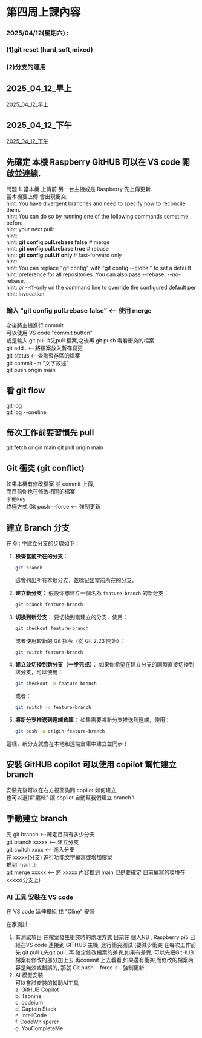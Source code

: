 第四周上課內容
===
### 2025/04/12(星期六) : 
### (1)git reset (hard,soft,mixed)
### (2)分支的運用
## 2025_04_12_早上
[2025_04_12_早上](https://youtube.com/live/ALV67v1iKLM)

## 2025_04_12_下午
[2025_04_12_下午](https://youtube.com/live/FUTcjLy062k)

## 先確定 本機 Raspberry GitHUB 可以在 VS code 開啟並連線. 
問題 1. 當本機 上傳前 另一台主機或是 Raspberry 先上傳更新. \
   當本機要上傳 會出現衝突, \
      hint: You have divergent branches and need to specify how to reconcile them. \
      hint: You can do so by running one of the following commands sometime before \
      hint: your next pull: \
      hint: \
      hint:   __git config pull.rebase false__ # merge \
      hint:   __git config pull.rebase true__   # rebase \
      hint:   __git config pull.ff only__       # fast-forward only \
      hint: \
      hint: You can replace "git config" with "git config --global" to set a default \
      hint: preference for all repositories. You can also pass --rebase, --no-rebase, \
      hint: or --ff-only on the command line to override the configured default per \
      hint: invocation.
### 輸入 "git config pull.rebase false" <-- 使用 merge

之後將主機進行 commit \
可以使用 VS code "commit button" \
或是輸入 git pull #先pull 檔案,之後再 git push 看看衝突的檔案 \
git add . <--將檔案放入暫存變更 \
git status <--查詢暫存區的檔案 \
git commit -m "文字敘述" \
git push origin main

## 看 git flow
git log \
git log --oneline 

## 每次工作前要習慣先 pull 
git fetch origin main
git pull origin main

## Git 衝突 (git conflict)
如果本機有修改檔案 並 commit 上傳, \
而目前你也在修改相同的檔案. \
手動key \
終極方式 
Git push --force <-- 強制更新

## 建立 Branch 分支
在 Git 中建立分支的步驟如下：

1. **檢查當前所在的分支**：
   ```bash
   git branch
   ```
   這會列出所有本地分支，並標記出當前所在的分支。

2. **建立新分支**：
   假設你想建立一個名為 `feature-branch` 的新分支：
   ```bash
   git branch feature-branch
   ```
3. **切換到新分支**：
   要切換到剛建立的分支，使用：
   ```bash
   git checkout feature-branch
   ```
   或者使用較新的 Git 指令（從 Git 2.23 開始）：
   ```bash
   git switch feature-branch
   ```
4. **建立並切換到新分支（一步完成）**：
   如果你希望在建立分支的同時直接切換到該分支，可以使用：
   ```bash
   git checkout -b feature-branch
   ```
   或者：
   ```bash
   git switch -c feature-branch
   ```
5. **將新分支推送到遠端倉庫**：
   如果需要將新分支推送到遠端，使用：
   ```bash
   git push -u origin feature-branch
   ```
這樣，新分支就會在本地和遠端倉庫中建立並同步！

## 安裝 GitHUB copilot 可以使用 copilot 幫忙建立 branch 
安裝完後可以在右方視窗詢問 copilot 如何建立, \
也可以選擇"編輯" 讓 copilot 自動幫我們建立 branch \

## 手動建立 branch 
先 git branch <--確定目前有多少分支 \
   git branch xxxxx <-- 建立分支 \
   git switch xxxx <-- 進入分支 \
   在 xxxxx(分支) 進行功能文字編寫或增加檔案 \
推到 main 上 \
   git merge xxxxx <-- 將 xxxxx 內容推到 main 但是要確定 目前編寫的環境在 xxxxx(分支上) 

### AI 工具 安裝在 VS code
 在 VS code 延伸模組 找 "Cline" 安裝
 
在家測試 
1. 有測試項目 
   在檔案發生衝突時的處理方式 目前在 個人NB , Raspberry pi5 已經在VS code 連接到 GITHUB 主機,
   進行衝突測試 (要減少衝突 在每次工作前先 git pull ),先git pull ,再 確定修改檔案的差異,如果有差異,
   可以先把GitHUB 檔案有修改的部分加上去,再commit 上去看看,如果還有衝突,而修改的檔案內容是無效或錯誤的,
   那就 Git push --force <-- 強制更新 .
2. AI 模型安裝   
   可以嘗試安裝的輔助AI工具 \
   a. GitHUB Copilot \
   b. Tabnine \
   c. codeium \
   d. Captain Stack \
   e. IntellCode \
   f. CodeWhisperer \
   g. YouCompleteMe


   

